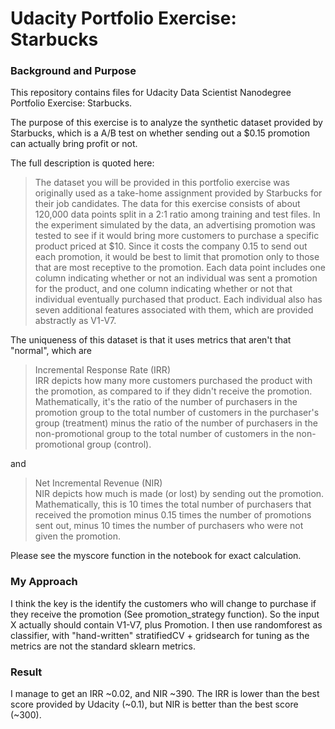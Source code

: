 # Udacity Portfolio Exercise: Starbucks

### Background and Purpose

This repository contains files for Udacity Data Scientist Nanodegree Portfolio Exercise: Starbucks.

The purpose of this exercise is to analyze the synthetic dataset provided by Starbucks, which is a A/B test on whether sending out a $0.15 promotion can actually bring profit or not.

The full description is quoted here:

> The dataset you will be provided in this portfolio exercise was originally used as a take-home assignment provided by Starbucks for their job candidates. The data for this exercise consists of about 120,000 data points split in a 2:1 ratio among training and test files. In the experiment simulated by the data, an advertising promotion was tested to see if it would bring more customers to purchase a specific product priced at $10. Since it costs the company 0.15 to send out each promotion, it would be best to limit that promotion only to those that are most receptive to the promotion. Each data point includes one column indicating whether or not an individual was sent a promotion for the product, and one column indicating whether or not that individual eventually purchased that product. Each individual also has seven additional features associated with them, which are provided abstractly as V1-V7.

The uniqueness of this dataset is that it uses metrics that aren't that "normal", which are

> Incremental Response Rate (IRR)  
> IRR depicts how many more customers purchased the product with the promotion, as compared to if they didn't receive the promotion. Mathematically, it's the ratio of the number of purchasers in the promotion group to the total number of customers in the purchaser's group (treatment) minus the ratio of the number of purchasers in the non-promotional group to the total number of customers in the non-promotional group (control).

and

> Net Incremental Revenue (NIR)  
> NIR depicts how much is made (or lost) by sending out the promotion. Mathematically, this is 10 times the total number of purchasers that received the promotion minus 0.15 times the number of promotions sent out, minus 10 times the number of purchasers who were not given the promotion.

Please see the myscore function in the notebook for exact calculation.

### My Approach

I think the key is the identify the customers who will change to purchase if they receive the promotion (See promotion_strategy function). So the input X actually should contain V1-V7, plus Promotion.  I then use randomforest as classifier, with "hand-written" stratifiedCV + gridsearch for tuning as the metrics are not the standard sklearn metrics. 

### Result

I manage to get an IRR ~0.02, and NIR ~390. The IRR is lower than the best score provided by Udacity (~0.1), but NIR is better than the best score (~300).
